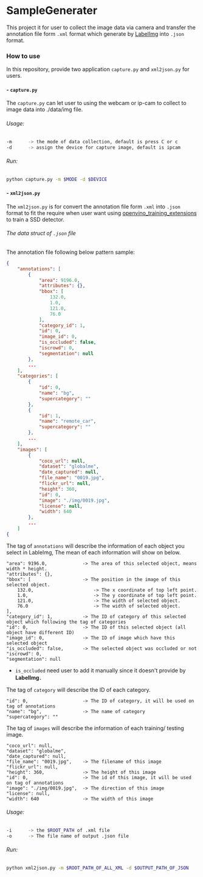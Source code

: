 # SampleGenerater
This project it for user to collect the image data via camera and transfer the annotation file form `.xml` format which generate by [LabelImg](https://github.com/tzutalin/labelImg) into `.json` format.

### How to use
In this repository, provide two application `capture.py` and `xml2json.py` for users. 

#### - `capture.py`
The `capture.py` can let user to using the webcam or ip-cam to collect to image data into ./data/img file. 

###### Usage:
```sh
-m      -> the mode of data collection, default is press C or c
-d      -> assign the device for capture image, default is ipcam
```

###### Run:
```sh
python capture.py -m $MODE -d $DEVICE
```

#### - `xml2json.py`
The `xml2json.py` is for convert the annotation file form `.xml` into `.json` format to fit the require when user want using [openvino_training_extensions](https://github.com/opencv/openvino_training_extensions) to train a SSD detector.

###### The data struct of `.json` file
The annotation file following below pattern sample:
```json
{
    "annotations": [
        {
            "area": 9196.0,
            "attributes": {},
            "bbox": [
                132.0,
                1.0,
                121.0,
                76.0
            ],
            "category_id": 1,
            "id": 0,
            "image_id": 0,
            "is_occluded": false,
            "iscrowd": 0,
            "segmentation": null
        },
        ...
    ],
    "categories": [
        {
            "id": 0,
            "name": "bg",
            "supercategory": ""
        },
        {
            "id": 1,
            "name": "remote_car",
            "supercategory": ""
        },
        ...
    ],
    "images": [
        {
            "coco_url": null,
            "dataset": "globalme",
            "date_captured": null,
            "file_name": "0019.jpg",
            "flickr_url": null,
            "height": 360,
            "id": 0,
            "image": "./img/0019.jpg",
            "license": null,
            "width": 640
        },
        ...
    ]
{  
```
The tag of `annotations` will describe the information of each object you select in LableImg, The mean of each information will show on below.
```
"area": 9196.0,             -> The area of this selected object, means width * height.
"attributes": {},         
"bbox": [                   -> The position in the image of this selected object.
    132.0,                      -> The x coordinate of top left point.
    1.0,                        -> The y coordinate of top left point.
    121.0,                      -> The width of selected object.
    76.0                        -> The width of selected object.
],
"category_id": 1,           -> The ID of category of this selected object which following the tag of categories
"id": 0,                    -> The ID of this selected object (all object have different ID)
"image_id": 0,              -> The ID of image which have this selected object
"is_occluded": false,       -> The selected object was occluded or not
"iscrowd": 0,
"segmentation": null
```
* `is_occluded` need user to add it manually since it doesn't provide by **LabelImg**．

The tag of `category` will describe the ID of each category.
```
"id": 0,                    -> The ID of category, it will be used on tag of annotations
"name": "bg",               -> The name of category
"supercategory": ""
```

The tag of `images` will describe the information of each training/ testing image.
```
"coco_url": null,         
"dataset": "globalme",
"date_captured": null,
"file_name": "0019.jpg",    -> The filename of this image
"flickr_url": null,
"height": 360,              -> The height of this image
"id": 0,                    -> The id of this image, it will be used on tag of annotations
"image": "./img/0019.jpg",  -> The direction of this image
"license": null,
"width": 640                -> The width of this image
```

###### Usage:
```sh
-i      -> the $ROOT_PATH of .xml file
-o      -> The file name of output .json file
```

###### Run:
```sh
python xml2json.py -m $ROOT_PATH_OF_ALL_XML -d $OUTPUT_PATH_OF_JSON
```






